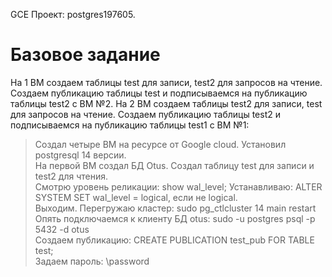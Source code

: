 GCE
Проект: postgres197605.

# Базовое задание 

На 1 ВМ создаем таблицы test для записи, test2 для запросов на чтение. Создаем публикацию таблицы test и подписываемся на публикацию таблицы test2 с ВМ №2. На 2 ВМ создаем таблицы test2 для записи, test для запросов на чтение. Создаем публикацию таблицы test2 и подписываемся на публикацию таблицы test1 с ВМ №1:

> Создал четыре ВМ на ресурсе от Google cloud. Установил postgresql 14 версии.  
> На первой ВМ создал БД Otus. Создал таблицу test для записи и test2 для чтения.  
> Смотрю уровень реликации: show wal_level; Устанавливаю: ALTER SYSTEM SET wal_level = logical, если не logical.  
> Выходим. Перегружаю кластер: sudo pg_ctlcluster 14 main restart  
> Опять подключаемся к клиенту БД otus: sudo -u postgres psql -p 5432 -d otus  
> Создаем публикацию: CREATE PUBLICATION test_pub FOR TABLE test;  
> Задаем пароль: \password   
> 
